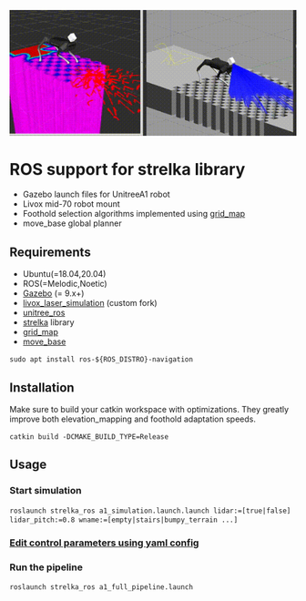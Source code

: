 <p align="center">
  <img src="resources/demo.gif" alt="animated" />
</p>

# ROS support for strelka library
- Gazebo launch files for UnitreeA1 robot
- Livox mid-70 robot mount
- Foothold selection algorithms implemented using [grid_map](https://github.com/ANYbotics/grid_map)
- move_base global planner

## Requirements
- Ubuntu(=18.04,20.04)
- ROS(=Melodic,Noetic)
- [Gazebo](http://gazebosim.org) (= 9.x+)
- [livox_laser_simulation](https://github.com/RumblingTurtle/livox_laser_simulation) (custom fork)
- [unitree_ros](https://github.com/unitreerobotics/unitree_ros)
- [strelka](https://github.com/RumblingTurtle/strelka) library 
- [grid_map](https://github.com/ANYbotics/grid_map)
- [move_base](http://wiki.ros.org/move_base)
```
sudo apt install ros-${ROS_DISTRO}-navigation
```

## Installation
Make sure to build your catkin workspace with optimizations. They greatly improve both elevation_mapping and foothold adaptation speeds.
```
catkin build -DCMAKE_BUILD_TYPE=Release
```
## Usage
### Start simulation
```
roslaunch strelka_ros a1_simulation.launch.launch lidar:=[true|false] lidar_pitch:=0.8 wname:=[empty|stairs|bumpy_terrain ...]
```

### [Edit control parameters using yaml config](config/a1_full_pipeline.yaml)

### Run the pipeline
```
roslaunch strelka_ros a1_full_pipeline.launch
```